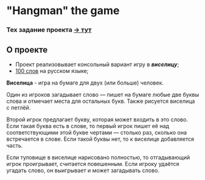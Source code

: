 # "Hangman" the game
### Тех задание проекта [-> тут](https://zhukovsd.github.io/java-backend-learning-course/Projects/Hangman/)

## О проекте
* Проект реализовывает консольный вариант игру в ***виселицу***;
* [100 слов](https://github.com/A7suk0/HangmanGame/blob/main/src/main/resources/words.txt) на русском языке;
        
**Виселица** - игра на бумаге для двух (или больше) человек.

Один из игроков загадывает слово — пишет на бумаге любые две буквы слова и отмечает места для остальных букв. Также рисуется виселица с петлёй.

Второй игрок предлагает букву, которая может входить в это слово. Если такая буква есть в слове, то первый игрок пишет её над соответствующими этой букве чертами — столько раз, сколько она встречается в слове. Если такой буквы нет, то к виселице добавляется часть.

Если туловище в виселице нарисовано полностью, то отгадывающий игрок проигрывает, считается повешенным. Если игроку удаётся угадать слово, он выигрывает и может загадывать слово.
